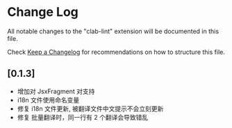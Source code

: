 # Change Log

All notable changes to the "clab-lint" extension will be documented in this file.

Check [Keep a Changelog](http://keepachangelog.com/) for recommendations on how to structure this file.

## [0.1.3]

- 增加对 JsxFragment 对支持
- i18n 文件使用命名变量
- 修复 i18n 文件更新, 被翻译文件中文提示不会立刻更新
- 修复 批量翻译时，同一行有 2 个翻译会导致错乱
